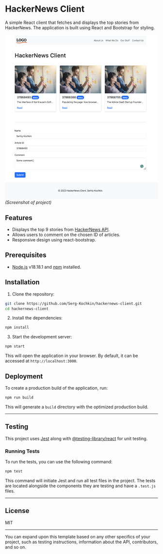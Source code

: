 # HackerNews Client

A simple React client that fetches and displays the top stories from HackerNews. The application is built using React and Bootstrap for styling.

![Project Screenshot](./src/assets/images/screenshot.png) _(Screenshot of project)_

## Features

- Displays the top 9 stories from [HackerNews API](https://github.com/HackerNews/API).
- Allows users to comment on the chosen ID of articles.
- Responsive design using react-bootstrap.

## Prerequisites

- [Node.js](https://nodejs.org/) v18.18.1 and [npm](https://www.npmjs.com/) installed.

## Installation

1. Clone the repository:

```bash
git clone https://github.com/Serg-Kochkin/hackernews-client.git
cd hackernews-client
```

2. Install the dependencies:

```bash
npm install
```

3. Start the development server:

```bash
npm start
```

This will open the application in your browser. By default, it can be accessed at `http://localhost:3000`.

## Deployment

To create a production build of the application, run:

```bash
npm run build
```

This will generate a `build` directory with the optimized production build.

---

## Testing

This project uses [Jest](https://jestjs.io/) along with [@testing-library/react](https://testing-library.com/docs/react-testing-library/intro/) for unit testing.

### Running Tests

To run the tests, you can use the following command:

```bash
npm test
```

This command will initiate Jest and run all test files in the project. The tests are located alongside the components they are testing and have a `.test.js` files.

---

## License

MIT

---

You can expand upon this template based on any other specifics of your project, such as testing instructions, information about the API, contributors, and so on.
